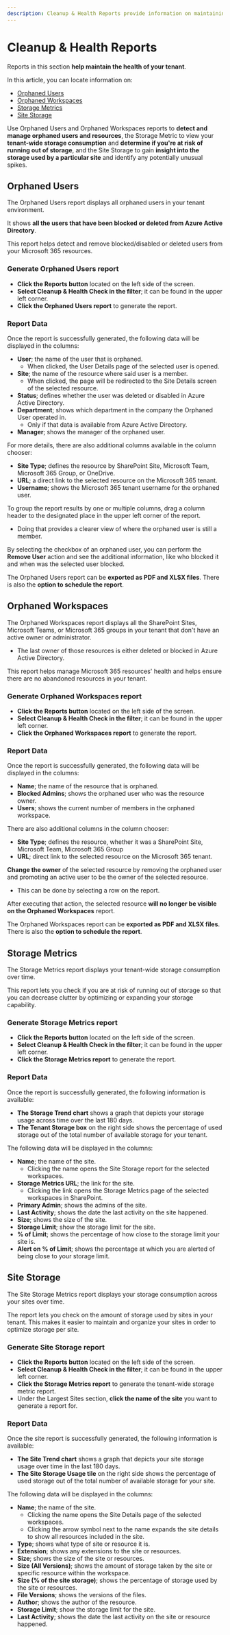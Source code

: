 ```yaml
---
description: Cleanup & Health Reports provide information on maintaining the health of your tenant. 
---
```


# Cleanup & Health Reports

Reports in this section **help maintain the health of your tenant**. 

In this article, you can locate information on:

* [Orphaned Users](#orphaned-users) 
* [Orphaned Workspaces](#orphaned-workspaces)
* [Storage Metrics](#storage-metrics)
* [Site Storage](#storage-metrics)

Use Orphaned Users and Orphaned Workspaces reports to **detect and manage orphaned users and resources**, the Storage Metric to view your **tenant-wide storage consumption** and **determine if you're at risk of running out of storage**, and the Site Storage to gain **insight into the storage used by a particular site** and identify any potentially unusual spikes. 

## Orphaned Users

The Orphaned Users report displays all orphaned users in your tenant environment. 

It shows **all the users that have been blocked or deleted from Azure Active Directory**. 

This report helps detect and remove blocked/disabled or deleted users from your Microsoft 365 resources.

### Generate Orphaned Users report

 * **Click the Reports button** located on the left side of the screen.
 * **Select Cleanup & Health Check in the filter**; it can be found in the upper left corner.
 * **Click the Orphaned Users report** to generate the report.


### Report Data

Once the report is successfully generated, the following data will be displayed in the columns:

* **User**; the name of the user that is orphaned. 
   * When clicked, the User Details page of the selected user is opened.
* **Site**; the name of the resource where said user is a member. 
   * When clicked, the page will be redirected to the Site Details screen of the selected resource.
* **Status**; defines whether the user was deleted or disabled in Azure Active Directory.
* **Department**; shows which department in the company the Orphaned User operated in. 
  * Only if that data is available from Azure Active Directory. 
* **Manager**; shows the manager of the orphaned user.

For more details, there are also additional columns available in the column chooser:

* **Site Type**; defines the resource by SharePoint Site, Microsoft Team, Microsoft 365 Group, or OneDrive.
* **URL**; a direct link to the selected resource on the Microsoft 365 tenant.
* **Username**; shows the Microsoft 365 tenant username for the orphaned user.

To group the report results by one or multiple columns, drag a column header to the designated place in the upper left corner of the report. 
  * Doing that provides a clearer view of where the orphaned user is still a member.

By selecting the checkbox of an orphaned user, you can perform the **Remove User** action and see the additional information, like who blocked it and when was the selected user blocked.

The Orphaned Users report can be **exported as PDF and XLSX files**. There is also the **option to schedule the report**.

## Orphaned Workspaces

The Orphaned Workspaces report displays all the SharePoint Sites, Microsoft Teams, or Microsoft 365 groups in your tenant that don't have an active owner or administrator.

  * The last owner of those resources is either deleted or blocked in Azure Active Directory. 

This report helps manage Microsoft 365 resources' health and helps ensure there are no abandoned resources in your tenant.


### Generate Orphaned Workspaces report

 * **Click the Reports button** located on the left side of the screen.
 * **Select Cleanup & Health Check in the filter**; it can be found in the upper left corner.
 * **Click the Orphaned Workspaces report** to generate the report.

### Report Data
Once the report is successfully generated, the following data will be displayed in the columns:

* **Name**; the name of the resource that is orphaned.
* **Blocked Admins**; shows the orphaned user who was the resource owner.
* **Users**; shows the current number of members in the orphaned workspace.

There are also additional columns in the column chooser:

* **Site Type**; defines the resource, whether it was a SharePoint Site, Microsoft Team, Microsoft 365 Group
* **URL**; direct link to the selected resource on the Microsoft 365 tenant.


**Change the owner** of the selected resource by removing the orphaned user and promoting an active user to be the owner of the selected resource. 
  * This can be done by selecting a row on the report. 

After executing that action, the selected resource **will no longer be visible on the Orphaned Workspaces** report.

The Orphaned Workspaces report can be **exported as PDF and XLSX files**. There is also the **option to schedule the report**.

## Storage Metrics

The Storage Metrics report displays your tenant-wide storage consumption over time.  

This report lets you check if you are at risk of running out of storage so that you can decrease clutter by optimizing or expanding your storage capability.

### Generate Storage Metrics report

 * **Click the Reports button** located on the left side of the screen.
 * **Select Cleanup & Health Check in the filter**; it can be found in the upper left corner.
 * **Click the Storage Metrics report** to generate the report.

### Report Data

Once the report is successfully generated, the following information is available:

 * **The Storage Trend chart** shows a graph that depicts your storage usage across time over the last 180 days.
 * **The Tenant Storage box** on the right side shows the percentage of used storage out of the total number of available storage for your tenant.

The following data will be displayed in the columns:

* **Name**; the name of the site.
   * Clicking the name opens the Site Storage report for the selected workspaces.
* **Storage Metrics URL**; the link for the site. 
   * Clicking the link opens the Storage Metrics page of the selected workspaces in SharePoint.
* **Primary Admin**; shows the admins of the site. 
* **Last Activity**; shows the date the last activity on the site happened.
* **Size**; shows the size of the site.
* **Storage Limit**; show the storage limit for the site.
* **% of Limit**; shows the percentage of how close to the storage limit your site is.
* **Alert on % of Limit**; shows the percentage at which you are alerted of being close to your storage limit. 


## Site Storage

The Site Storage Metrics report displays your storage consumption across your sites over time.  

The report lets you check on the amount of storage used by sites in your tenant. This makes it easier to maintain and organize your sites in order to optimize storage per site.

### Generate Site Storage report

 * **Click the Reports button** located on the left side of the screen.
 * **Select Cleanup & Health Check in the filter**; it can be found in the upper left corner.
 * **Click the Storage Metrics report** to generate the tenant-wide storage metric report.
 * Under the Largest Sites section, **click the name of the site** you want to generate a report for.


### Report Data

Once the site report is successfully generated, the following information is available:

 * **The Site Trend chart** shows a graph that depicts your site storage usage over time in the last 180 days.
 * **The Site Storage Usage tile** on the right side shows the percentage of used storage out of the total number of available storage for your site.

The following data will be displayed in the columns:

* **Name**; the name of the site.
   * Clicking the name opens the Site Details page of the selected workspaces.
   * Clicking the arrow symbol next to the name expands the site details to show all resources included in the site.
* **Type**; shows what type of site or resource it is.
* **Extension**; shows any extensions to the site or resources.
* **Size**; shows the size of the site or resources.
* **Size (All Versions)**; shows the amount of storage taken by the site or specific resource within the workspace.
* **Size (% of the site storage)**; shows the percentage of storage used by the site or resources.
* **File Versions**; shows the versions of the files.
* **Author**; shows the author of the resource.
* **Storage Limit**; show the storage limit for the site.
* **Last Activity**; shows the date the last activity on the site or resource happened.